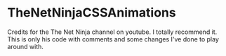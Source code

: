 # TheNetNinjaCSSAnimations

Credits for the The Net Ninja channel on youtube. I totally recommend it. This is only his code with comments and some changes I've done to play around with.
